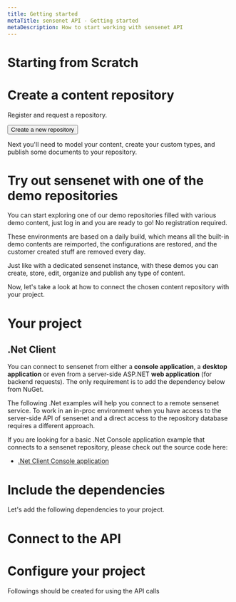 ```yaml
---
title: Getting started
metaTitle: sensenet API - Getting started
metaDescription: How to start working with sensenet API
---
```


# Starting from Scratch

# Create a content repository

Register and request a repository.

<button variant="contained" color="primary">Create a new repository</button>

Next you'll need to model your content, create your custom types, and publish some documents to your repository.

# Try out sensenet with one of the demo repositories

You can start exploring one of our demo repositories filled with various demo content, just log in and you are ready to go! No registration required.

These environments are based on a daily build, which means all the built-in demo contents are reimported, the configurations are restored, and the customer created stuff are removed every day.

Just like with a dedicated sensenet instance, with these demos you can create, store, edit, organize and publish any type of content.

Now, let's take a look at how to connect the chosen content repository with your project.

# Your project
## .Net Client
You can connect to sensenet from either a **console application**, a **desktop application** or even from a server-side ASP.NET **web application** (for backend requests). The only requirement is to add the dependency below from NuGet. 

<note title="sensenet as a remote service">The following .Net examples will help you connect to a remote sensenet service. To work in an in-proc environment when you have access to the server-side API of sensenet and a direct access to the repository database requires a different approach.</note>

If you are looking for a basic .Net Console application example that connects to a sensenet repository, please check out the source code here:

- [.Net Client Console application](https://github.com/SenseNet/sn-vs-projecttemplates/tree/master/src/netcore/SnConsoleClient)

# Include the dependencies

Let's add the following dependencies to your project.

<tab category="basic-concepts" article="getting-started" example="dependencies" />

# Connect to the API

<tab category="basic-concepts" article="getting-started" example="connect" />

# Configure your project

Followings should be created for using the API calls

<tab category="basic-concepts" article="getting-started" example="configuration" />


